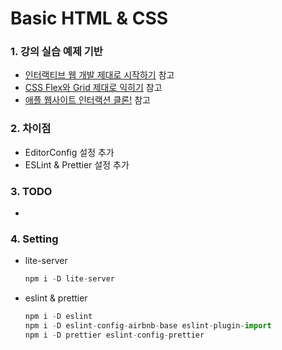 # Basic HTML & CSS

### 1. 강의 실습 예제 기반

- [인터랙티브 웹 개발 제대로 시작하기](https://www.inflearn.com/course/interactive_web '인터랙티브 웹 개발 제대로 시작하기') 참고
- [CSS Flex와 Grid 제대로 익히기](https://www.inflearn.com/course/css-flex-grid-%EC%A0%9C%EB%8C%80%EB%A1%9C-%EC%9D%B5%ED%9E%88%EA%B8%B0 'CSS Flex와 Grid 제대로 익히기') 참고
- [애플 웹사이트 인터랙션 클론!](https://www.inflearn.com/course/%EC%95%A0%ED%94%8C-%EC%9B%B9%EC%82%AC%EC%9D%B4%ED%8A%B8-%EC%9D%B8%ED%84%B0%EB%9E%99%EC%85%98-%ED%81%B4%EB%A1%A0 '애플 웹사이트 인터랙션 클론!') 참고

### 2. 차이점

- EditorConfig 설정 추가
- ESLint & Prettier 설정 추가

### 3. TODO

-

### 4. Setting

- lite-server

  ```javascript
  npm i -D lite-server
  ```

- eslint & prettier

  ```javascript
  npm i -D eslint
  npm i -D eslint-config-airbnb-base eslint-plugin-import
  npm i -D prettier eslint-config-prettier
  ```
